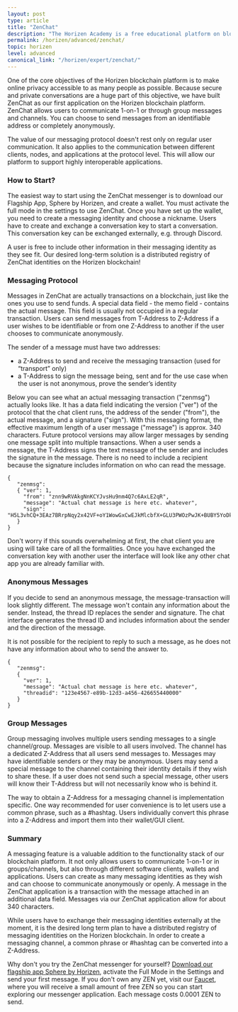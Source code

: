```yaml
---
layout: post
type: article
title: "ZenChat"
description: "The Horizen Academy is a free educational platform on blockchain technology, cryptocurrency, and privacy. In this article we discuss ZenChat at an advanced level. ZenChat was the first application that runs on top of the Horizen Blockchain."
permalink: /horizen/advanced/zenchat/
topic: horizen
level: advanced
canonical_link: "/horizen/expert/zenchat/"
---
```


One of the core objectives of the Horizen blockchain platform is to make online privacy accessible to as many people as possible. Because secure and private conversations are a huge part of this objective, we have built ZenChat as our first application on the Horizen blockchain platform. ZenChat allows users to communicate 1-on-1 or through group messages and channels. You can choose to send messages from an identifiable address or completely anonymously.

The value of our messaging protocol doesn't rest only on regular user communication.  It also applies to the communication between different clients, nodes, and applications at the protocol level. This will allow our platform to support highly interoperable applications.

### How to Start?

The easiest way to start using the ZenChat messenger is to download our Flagship App, Sphere by Horizen, and create a wallet. You must activate the full mode in the settings to use ZenChat. Once you have set up the wallet, you need to create a messaging identity and choose a nickname. Users have to create and exchange a conversation key to start a conversation. This conversation key can be exchanged externally, e.g. through Discord.

A user is free to include other information in their messaging identity as they see fit. Our desired long-term solution is a distributed registry of ZenChat identities on the Horizen blockchain!

### Messaging Protocol

Messages in ZenChat are actually transactions on a blockchain, just like the ones you use to send funds. A special data field - the memo field - contains the actual message. This field is usually not occupied in a regular transaction. Users can send messages from T-Address to Z-Address if a user wishes to be identifiable or from one Z-Address to another if the user chooses to communicate anonymously.

The sender of a message must have two addresses:

 - a Z-Address to send and receive the messaging transaction (used for “transport” only)
 - a T-Address to sign the message being, sent and for the use case when the user is not anonymous, prove the sender’s identity

Below you can see what an actual messaging transaction ("zenmsg") actually looks like. It has a data field indicating the version ("ver") of the protocol that the chat client runs, the address of the sender ("from"), the actual message, and a signature ("sign"). With this messaging format, the effective maximum length of a user message ("message") is approx. 340 characters. Future protocol versions may allow larger messages by sending one message split into multiple transactions. When a user sends a message, the T-Address signs the text message of the sender and includes the signature in the message. There is no need to include a recipient because the signature includes information on who can read the message.

```
{
   "zenmsg":
   { "ver": 1,
     "from": "znn9wRVAkgNnKCYJvsHu9nm4Q7c6AxLE2qR",
     "message": "Actual chat message is here etc. whatever", 
     "sign": "H5L3vhCQ+3EAz7BRrpNqy2x42VF+oY1WowGxCwEJkMlcbfX+GLU3PWOzPwJK+BUBY5YoDk/hAkF4GwtqyWWOngI="
   }
}
```

Don't worry if this sounds overwhelming at first, the chat client you are using will take care of all the formalities. Once you have exchanged the conversation key with another user the interface will look like any other chat app you are already familiar with.

### Anonymous Messages

If you decide to send an anonymous message, the message-transaction will look slightly different. The message won't contain any information about the sender. Instead, the thread ID replaces the sender and signature. The chat interface generates the thread ID and includes information about the sender and the direction of the message.

It is not possible for the recipient to reply to such a message, as he does not have any information about who to send the answer to.

```
{
   "zenmsg":
   { 
     "ver": 1,
     "message": "Actual chat message is here etc. whatever", 
     "threadid": "123e4567-e89b-12d3-a456-426655440000"
   }
}
```

### Group Messages

Group messaging involves multiple users sending messages to a single channel/group. Messages are visible to all users involved. The channel has a dedicated Z-Address that all users send messages to. Messages may have identifiable senders or they may be anonymous. Users may send a special message to the channel containing their identity details if they wish to share these. If a user does not send such a special message, other users will know their T-Address but will not necessarily know who is behind it.

The way to obtain a Z-Address for a messaging channel is implementation specific. One way recommended for user convenience is to let users use a common phrase, such as a #hashtag. Users individually convert this phrase into a Z-Address and import them into their wallet/GUI client.

### Summary

A messaging feature is a valuable addition to the functionality stack of our blockchain platform. It not only allows users to communicate 1-on-1 or in groups/channels, but also through different software clients, wallets and applications. Users can create as many messaging identities as they wish and can choose to communicate anonymously or openly. A message in the ZenChat application is a transaction with the message attached in an additional data field. Messages via our ZenChat application allow for about 340 characters. 

While users have to exchange their messaging identities externally at the moment, it is the desired long term plan to have a distributed registry of messaging identities on the Horizen blockchain. In order to create a messaging channel, a common phrase or #hashtag can be converted into a Z-Address.

Why don't you try the ZenChat messenger for yourself? [Download our flagship app Sphere by Horizen](https://www.horizen.global/spherebyhorizen/), activate the Full Mode in the Settings and send your first message. If you don't own any ZEN yet, visit our [Faucet](https://getzen.cash/), where you will receive a small amount of free ZEN so you can start exploring our messenger application. Each message costs 0.0001 ZEN to send.
